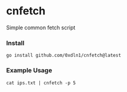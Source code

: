 # cnfetch
Simple common fetch script

### Install

```
go install github.com/0xdln1/cnfetch@latest
```

### Example Usage

```
cat ips.txt | cnfetch -p 5
```
